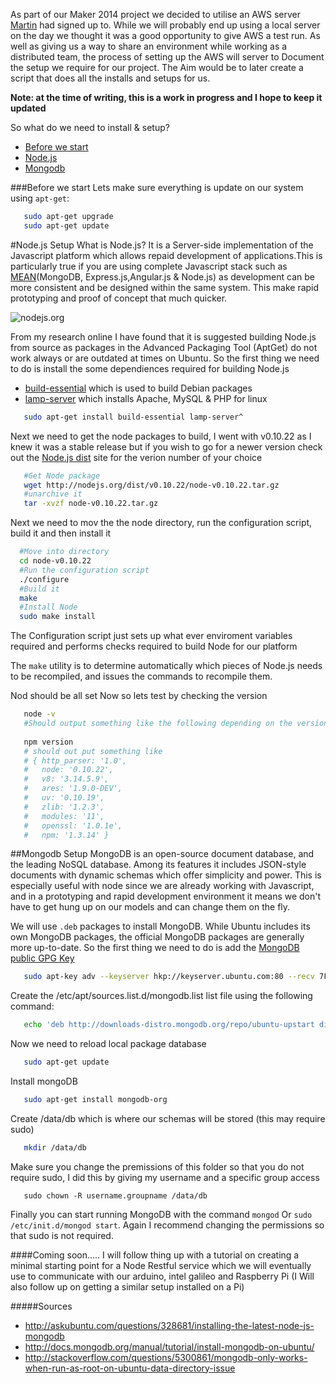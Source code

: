 As part of our Maker 2014 project we decided to utilise an AWS server [Martin]() had signed up to. While we will probably end up using a local server on the day we thought it was a good opportunity to give AWS a test run. As well as giving us a way to share an environment while working as a distributed team, the process of setting up the AWS will server to Document the setup we require for our project. The Aim would be to later create a script that does all the installs and setups for us.

**Note: at the time of writing, this is a work in progress and I hope to keep it updated**

So what do we need to install & setup?
 - [Before we start](#beforestart)
 - [Node.js](#nodesetup)
 - [Mongodb](#Mongodbsetup)

<a name="beforestart"></a>
###Before we start
Lets make sure everything is update on our system using `apt-get`:

```bash
   sudo apt-get upgrade 
   sudo apt-get update
```


<a name="nodesetup"></a>
#Node.js Setup
What is Node.js? It is a Server-side implementation of the Javascript platform which allows repaid development of applications.This is particularly true if you are using complete Javascript stack such as [MEAN]()(MongoDB, Express.js,Angular.js & Node.js) as development can be more consistent and be designed within the same system. This make rapid prototyping and proof of concept that much quicker.

![nodejs.org](https://cloud.githubusercontent.com/assets/3673943/3397003/7ab4c020-fd17-11e3-8c71-5f972dafdeba.jpg)

From my research online I have found that it is suggested building Node.js from source as packages in the Advanced Packaging Tool (AptGet) do not work always or are outdated at times on Ubuntu. So the first thing we need to do is install the some dependiences required for building Node.js
 - [build-essential](http://packages.ubuntu.com/lucid/build-essential) which is used to build Debian packages
 - [lamp-server](https://help.ubuntu.com/community/ApacheMySQLPHP) which installs Apache, MySQL & PHP for linux

```bash
   sudo apt-get install build-essential lamp-server^
```
Next we need to get the node packages to build, I went with v0.10.22 as I knew it was a stable release but if you wish to go for a newer version check out the [Node.js dist](http://nodejs.org/dist/) site for the verion number of your choice

```bash
   #Get Node package
   wget http://nodejs.org/dist/v0.10.22/node-v0.10.22.tar.gz
   #unarchive it
   tar -xvzf node-v0.10.22.tar.gz
```   
Next we need to mov the the node directory, run the configuration script, build it and then install it
```bash
  #Move into directory
  cd node-v0.10.22
  #Run the configuration script
  ./configure
  #Build it
  make
  #Install Node
  sudo make install
```

The Configuration script just sets up what ever enviroment variables required and performs checks required to build Node for our platform

The `make` utility is to determine automatically which pieces of Node.js needs to be recompiled, and issues the commands to recompile them. 

Nod should be all set Now so lets test by checking the version
```bash
   node -v
   #Should output something like the following depending on the version you installed: v0.10.22
   
   npm version
   # should out put something like
   # { http_parser: '1.0',
   #   node: '0.10.22',
   #   v8: '3.14.5.9',
   #   ares: '1.9.0-DEV',
   #   uv: '0.10.19',
   #   zlib: '1.2.3',
   #   modules: '11',
   #   openssl: '1.0.1e',
   #   npm: '1.3.14' }
```
   
<a name="Mongodbsetup"></a>
##Mongodb Setup
MongoDB is an open-source document database, and the leading NoSQL database. Among its features it includes JSON-style documents with dynamic schemas which offer simplicity and power. This is especially useful with node since we are already working with Javascript, and in a prototyping and rapid development environment it means we don't have to get hung up on our models and can change them on the fly.

We will use `.deb` packages to install MongoDB. While Ubuntu includes its own MongoDB packages, the official MongoDB packages are generally more up-to-date.
So the first thing we need to do is add the [MongoDB public GPG Key ](http://docs.mongodb.org/10gen-gpg-key.asc)
```bash
   sudo apt-key adv --keyserver hkp://keyserver.ubuntu.com:80 --recv 7F0CEB10
```
Create the /etc/apt/sources.list.d/mongodb.list list file using the following command:
```bash   
   echo 'deb http://downloads-distro.mongodb.org/repo/ubuntu-upstart dist 10gen' | sudo tee /etc/apt/sources.list.d/mongodb.list
```

Now we need to reload local package database
```bash
   sudo apt-get update
```
Install mongoDB
```bash
   sudo apt-get install mongodb-org
```
Create /data/db which is where our schemas will be stored (this may require sudo)
```bash
   mkdir /data/db
```
Make sure you change the premissions of this folder so that you do not require sudo, I did this by giving my username and a specific group access
```
   sudo chown -R username.groupname /data/db
```
Finally you can start running MongoDB with the command `mongod` Or `sudo /etc/init.d/mongod start`.
Again I recommend changing the permissions so that sudo is not required.


####Coming soon..... 
I will follow thing up with a tutorial on creating a minimal starting point for a Node Restful service which we will eventually use to communicate with our arduino, intel galileo and Raspberry Pi (I Will also follow up on getting a similar setup installed on a Pi)

#####Sources
- http://askubuntu.com/questions/328681/installing-the-latest-node-js-mongodb
- http://docs.mongodb.org/manual/tutorial/install-mongodb-on-ubuntu/
- http://stackoverflow.com/questions/5300861/mongodb-only-works-when-run-as-root-on-ubuntu-data-directory-issue
